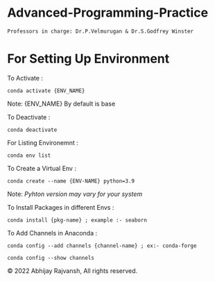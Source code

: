 # Advanced-Programming-Practice

```
Professors in charge: Dr.P.Velmurugan & Dr.S.Godfrey Winster 
```

# For Setting Up Environment

To Activate :
```
conda activate {ENV_NAME}
```
Note: {ENV_NAME} By default is base

To Deactivate : 
```
conda deactivate
```

For Listing Environemnt :
```
conda env list
```

To Create a Virtual Env :
```
conda create --name {ENV-NAME} python=3.9
```
Note: *Pyhton version may vary for your system*

To Install Packages in different Envs :
```
conda install {pkg-name} ; example :- seaborn
```

To Add Channels in Anaconda : 
```
conda config --add channels {channel-name} ; ex:- conda-forge

conda config --show channels
```



© 2022 Abhijay Rajvansh, All rights reserved.


